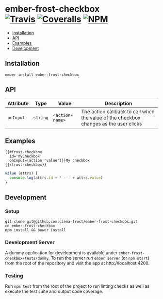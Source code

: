 [ci-img]: https://img.shields.io/travis/ciena-frost/ember-frost-checkbox.svg "Travis CI Build Status"
[ci-url]: https://travis-ci.org/ciena-frost/ember-frost-checkbox

[cov-img]: https://img.shields.io/coveralls/ciena-frost/ember-frost-checkbox.svg "Coveralls Code Coverage"
[cov-url]: https://coveralls.io/github/ciena-frost/ember-frost-checkbox

[npm-img]: https://img.shields.io/npm/v/ember-frost-checkbox.svg "NPM Version"
[npm-url]: https://www.npmjs.com/package/ember-frost-checkbox

# ember-frost-checkbox <br /> [![Travis][ci-img]][ci-url] [![Coveralls][cov-img]][cov-url] [![NPM][npm-img]][npm-url]

 * [Installation](#installation)
 * [API](#api)
 * [Examples](#examples)
 * [Development](#development)

## Installation
```
ember install ember-frost-checkbox
```

## API

| Attribute   | Type | Value | Description |
| ----------- | ---- | ----- | ----------- |
| `onInput`   |`string` | `<action-name>` | The action callback to call when the value of the checkbox changes as the user clicks |

## Examples

```
{{#frost-checkbox
  id='myCheckbox'
  onInput=(action 'value')}}My checkbox
{{/frost-checkbox}}
```

```javascript
value (attrs) {
  console.log(attrs.id + ' - ' + attrs.value)
}
```

## Development
### Setup
```
git clone git@github.com:ciena-frost/ember-frost-checkbox.git
cd ember-frost-checkbox
npm install && bower install
```

### Development Server
A dummy application for development is available under `ember-frost-checkbox/tests/dummy`.
To run the server run `ember server` (or `npm start`) from the root of the repository and
visit the app at http://localhost:4200.

### Testing
Run `npm test` from the root of the project to run linting checks as well as execute the test suite
and output code coverage.
